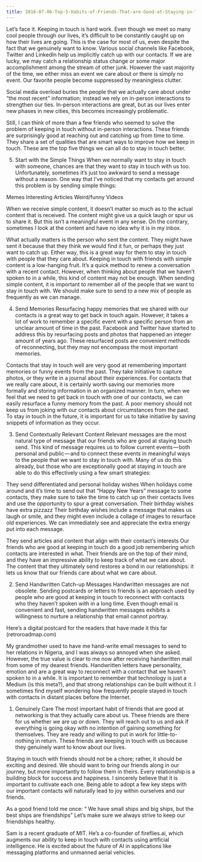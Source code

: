 ```yaml
---
title: 2016-07-06-Top-5-Habits-of-Friends-That-are-Good-at-Staying-in-Touch
---
```


Let’s face it. Keeping in touch is hard work. Even though we meet so many cool people through our lives, it’s difficult to be constantly caught up on how their lives are going. This is the case for most of us, even despite the fact that we genuinely want to know. Various social channels like Facebook, Twitter and LinkedIn help us implicitly catch up with our contacts. If we are lucky, we may catch a relationship status change or some major accomplishment among the stream of other junk. However the vast majority of the time, we either miss an event we care about or there is simply no event. Our favorite people become suppressed by meaningless clutter.

Social media overload buries the people that we actually care about under “the most recent” information; instead we rely on in-person interactions to strengthen our ties. In-person interactions are great, but as our lives enter new phases in new cities, this becomes increasingly problematic.

Still, I can think of more than a few friends who seemed to solve the problem of keeping in touch without in-person interactions. These friends are surprisingly good at reaching out and catching up from time to time. They share a set of qualities that are smart ways to improve how we keep in touch. These are the top five things we can all do to stay in touch better.

5. Start with the Simple Things
When we normally want to stay in touch with someone, chances are that they want to stay in touch with us too. Unfortunately, sometimes it’s just too awkward to send a message without a reason. One way that I’ve noticed that my contacts get around this problem is by sending simple things:

Memes
Interesting Articles
Weird/funny Videos

When we receive simple content, it doesn’t matter so much as to the actual content that is received. The content might give us a quick laugh or spur us to share it. But this isn’t a meaningful event in any sense. On the contrary, sometimes I look at the content and have no idea why it is in my inbox.

What actually matters is the person who sent the content. They might have sent it because that they think we would find it fun, or perhaps they just want to catch up. Either way, this is a great way for them to stay in touch with people that they care about.
Keeping in touch with friends with simple content is a low-hanging fruit. It’s a quick method to renew a conversation with a recent contact. However, when thinking about people that we haven’t spoken to in a while, this kind of content may not be enough. When sending simple content, it is important to remember all of the people that we want to stay in touch with. We should make sure to send to a new mix of people as frequently as we can manage.

4. Send Memories
Resurfacing happy memories that we shared with our contacts is a great way to get back in touch again. However, it takes a lot of work to remember a specific event with a specific person from an unclear amount of time in the past. Facebook and Twitter have started to address this by resurfacing posts and photos that happened an integer amount of years ago. These resurfaced posts are convenient methods of reconnecting, but they may not encompass the most important memories.

Contacts that stay in touch well are very good at remembering important memories or funny events from the past. They take initiative to capture photos, or they write in a journal about their experiences.
For contacts that we really care about, it is certainly worth saving our memories more formally and storing information in an organized manner. In turn, when we feel that we need to get back in touch with one of our contacts, we can easily resurface a funny memory from the past. A poor memory should not keep us from joking with our contacts about circumstances from the past. To stay in touch in the future, it is important for us to take initiative by saving snippets of information as they occur.

3. Send Contextually Relevant Content
Relevant messages are the most natural type of message that our friends who are good at staying touch send. This kind of message requires us to follow current events — both personal and public — and to connect these events in meaningful ways to the people that we want to stay in touch with. Many of us do this already, but those who are exceptionally good at staying in touch are able to do this effectively using a few smart strategies:

They send differentiated and personal holiday wishes
When holidays come around and it’s time to send out that “Happy New Years” message to some contacts, they make sure to take the time to catch up on their contacts lives and use the opportunity to spur a great conversation.
Their birthday wishes have extra pizzazz
Their birthday wishes include a message that makes us laugh or smile, and they might even include a collage of images to resurface old experiences. We can immediately see and appreciate the extra energy put into each message.

They send articles and content that align with their contact’s interests
Our friends who are good at keeping in touch do a good job remembering which contacts are interested in what. Their friends are on the top of their mind, and they have an impressive ability to keep track of what we care about. The content that they ultimately send restores a bond in our relationships: it lets us know that our friends care about what we care about.

2. Send Handwritten Catch-up Messages
Handwritten messages are not obsolete. Sending postcards or letters to friends is an approach used by people who are good at keeping in touch to reconnect with contacts who they haven’t spoken with in a long time. Even though email is convenient and fast, sending handwritten messages exhibits a willingness to nurture a relationship that email cannot portray.

Here’s a digital postcard for the readers that have made it this far (retroroadmap.com)

My grandmother used to have me hand-write email messages to send to her relations in Nigeria, and I was always so annoyed when she asked. However, the true value is clear to me now after receiving handwritten mail from some of my dearest friends. Handwritten letters have personality, emotion and are a great way to reconnect with a contact that we haven’t spoken to in a while.
It is important to remember that technology is just a Medium (is this meta?), and that strong relationships can be built without it. I sometimes find myself wondering how frequently people stayed in touch with contacts in distant places before the Internet.

1. Genuinely Care
The most important habit of friends that are good at networking is that they actually care about us. These friends are there for us whether we are up or down. They will reach out to us and ask if everything is going okay with no intention of gaining something for themselves. They are ready and willing to put in work for little-to-nothing in return. These friends are keeping in touch with us because they genuinely want to know about our lives.

Staying in touch with friends should not be a chore; rather, it should be exciting and desired. We should want to bring our friends along in our journey, but more importantly to follow them in theirs. Every relationship is a building block for success and happiness. I sincerely believe that it is important to cultivate each one. Being able to adopt a few key steps with our important contacts will naturally lead to joy within ourselves and our friends.

As a good friend told me once:
“ We have small ships and big ships, but the best ships are friendships”
Let’s make sure we always strive to keep our friendships healthy.

Sam is a recent graduate of MIT. He’s a co-founder of fireflies.ai, which augments our ability to keep in touch with contacts using artificial intelligence. He is excited about the future of AI in applications like messaging platforms and unmanned aerial vehicles.
